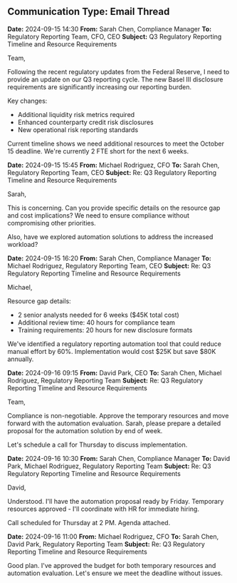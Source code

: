 ## Communication Type: Email Thread

**Date:** 2024-09-15 14:30
**From:** Sarah Chen, Compliance Manager
**To:** Regulatory Reporting Team, CFO, CEO
**Subject:** Q3 Regulatory Reporting Timeline and Resource Requirements

Team,

Following the recent regulatory updates from the Federal Reserve, I need to provide an update on our Q3 reporting cycle. The new Basel III disclosure requirements are significantly increasing our reporting burden.

Key changes:
- Additional liquidity risk metrics required
- Enhanced counterparty credit risk disclosures
- New operational risk reporting standards

Current timeline shows we need additional resources to meet the October 15 deadline. We're currently 2 FTE short for the next 6 weeks.

**Date:** 2024-09-15 15:45
**From:** Michael Rodriguez, CFO
**To:** Sarah Chen, Regulatory Reporting Team, CEO
**Subject:** Re: Q3 Regulatory Reporting Timeline and Resource Requirements

Sarah,

This is concerning. Can you provide specific details on the resource gap and cost implications? We need to ensure compliance without compromising other priorities.

Also, have we explored automation solutions to address the increased workload?

**Date:** 2024-09-15 16:20
**From:** Sarah Chen, Compliance Manager
**To:** Michael Rodriguez, Regulatory Reporting Team, CEO
**Subject:** Re: Q3 Regulatory Reporting Timeline and Resource Requirements

Michael,

Resource gap details:
- 2 senior analysts needed for 6 weeks ($45K total cost)
- Additional review time: 40 hours for compliance team
- Training requirements: 20 hours for new disclosure formats

We've identified a regulatory reporting automation tool that could reduce manual effort by 60%. Implementation would cost $25K but save $80K annually.

**Date:** 2024-09-16 09:15
**From:** David Park, CEO
**To:** Sarah Chen, Michael Rodriguez, Regulatory Reporting Team
**Subject:** Re: Q3 Regulatory Reporting Timeline and Resource Requirements

Team,

Compliance is non-negotiable. Approve the temporary resources and move forward with the automation evaluation. Sarah, please prepare a detailed proposal for the automation solution by end of week.

Let's schedule a call for Thursday to discuss implementation.

**Date:** 2024-09-16 10:30
**From:** Sarah Chen, Compliance Manager
**To:** David Park, Michael Rodriguez, Regulatory Reporting Team
**Subject:** Re: Q3 Regulatory Reporting Timeline and Resource Requirements

David,

Understood. I'll have the automation proposal ready by Friday. Temporary resources approved - I'll coordinate with HR for immediate hiring.

Call scheduled for Thursday at 2 PM. Agenda attached.

**Date:** 2024-09-16 11:00
**From:** Michael Rodriguez, CFO
**To:** Sarah Chen, David Park, Regulatory Reporting Team
**Subject:** Re: Q3 Regulatory Reporting Timeline and Resource Requirements

Good plan. I've approved the budget for both temporary resources and automation evaluation. Let's ensure we meet the deadline without issues.
